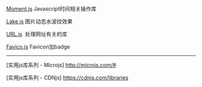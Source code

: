 [Moment.js](https://momentjs.com/)  Javascript时间相关操作库

[Lake.js](http://alligatr.co.uk/lake.js/) 图片动态水波纹效果

[URL.js](http://jillix.github.io/url.js/?)  处理网址有关的库

[Favico.js](http://lab.ejci.net/favico.js/) Favicon加badge




-----------------------------------------------------------------------------------


[实用js库系列 - Microjs] http://microjs.com/#

[实用js库系列 - CDNjs] https://cdnjs.com/libraries
